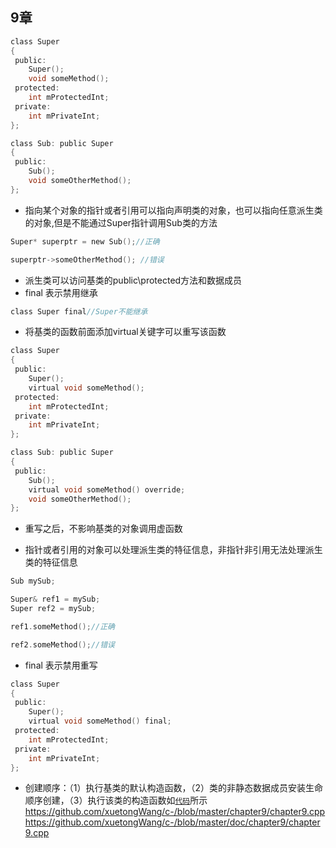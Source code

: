 ## 9章

```c
class Super
{
 public:
	Super();
	void someMethod();
 protected:
	int mProtectedInt;
 private:
	int mPrivateInt;
};

class Sub: public Super
{
 public:
	Sub();
	void someOtherMethod();
};
```
* 指向某个对象的指针或者引用可以指向声明类的对象，也可以指向任意派生类的对象,但是不能通过Super指针调用Sub类的方法
```c
Super* superptr = new Sub();//正确

superptr->someOtherMethod(); //错误
```
* 派生类可以访问基类的public\protected方法和数据成员
* final 表示禁用继承
```c
class Super final//Super不能继承
```
* 将基类的函数前面添加virtual关键字可以重写该函数
```c
class Super
{
 public:
	Super();
	virtual void someMethod();
 protected:
	int mProtectedInt;
 private:
	int mPrivateInt;
};

class Sub: public Super
{
 public:
	Sub();
	virtual void someMethod() override;
	void someOtherMethod();
};
```
* 重写之后，不影响基类的对象调用虚函数

* 指针或者引用的对象可以处理派生类的特征信息，非指针非引用无法处理派生类的特征信息
```c
Sub mySub;

Super& ref1 = mySub;
Super ref2 = mySub;

ref1.someMethod();//正确

ref2.someMethod();//错误

```
* final 表示禁用重写
```c
class Super
{
 public:
	Super();
	virtual void someMethod() final;
 protected:
	int mProtectedInt;
 private:
	int mPrivateInt;
};
```
* 创建顺序：（1）执行基类的默认构造函数，（2）类的非静态数据成员安装生命顺序创建，（3）执行该类的构造函数如[`代码`](master/chapter9/chapter9.cpp)所示 
https://github.com/xuetongWang/c-/blob/master/chapter9/chapter9.cpp
https://github.com/xuetongWang/c-/blob/master/doc/chapter9/chapter9.cpp

